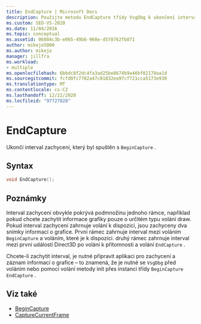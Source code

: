 ```yaml
---
title: EndCapture | Microsoft Docs
description: Použijte metodu EndCapture třídy VsgDbg k ukončení intervalu zachycení, který byl spuštěn s BeginCapture.
ms.custom: SEO-VS-2020
ms.date: 11/04/2016
ms.topic: conceptual
ms.assetid: 06084c3b-e065-49b6-968e-d578762fb871
author: mikejo5000
ms.author: mikejo
manager: jillfra
ms.workload:
- multiple
ms.openlocfilehash: 6bbdc8f2dc4fa3ad25be8674b9a46bf02179aa1d
ms.sourcegitcommit: fcfd0fc7702a47c81832ea97cf721cca5173e930
ms.translationtype: MT
ms.contentlocale: cs-CZ
ms.lasthandoff: 12/22/2020
ms.locfileid: "97727828"
---
```

# <a name="endcapture"></a>EndCapture
Ukončí interval zachycení, který byl spuštěn s `BeginCapture` .

## <a name="syntax"></a>Syntax

```C++
void EndCapture();
```

## <a name="remarks"></a>Poznámky
 Interval zachycení obvykle pokrývá podmnožinu jednoho rámce, například pokud chcete zachytit informace grafiky pouze o určitém typu volání draw. Pokud interval zachycení zahrnuje volání k dispozici, jsou zachyceny dva snímky informací o grafice. První rámec zahrnuje interval mezi voláním `BeginCapture` a voláním, které je k dispozici. druhý rámec zahrnuje interval mezi první událostí Direct3D po volání k přítomnosti a volání `EndCapture` .

 Chcete-li zachytit interval, je nutné připravit aplikaci pro zachycení a záznam informací o grafice – to znamená, že je [](init.md) nutné se `VsgDbg` před voláním nebo pomocí volání metody init přes instanci třídy `BeginCapture` `EndCapture` .

## <a name="see-also"></a>Viz také
- [BeginCapture](begincapture.md)
- [CaptureCurrentFrame](capturecurrentframe.md)
